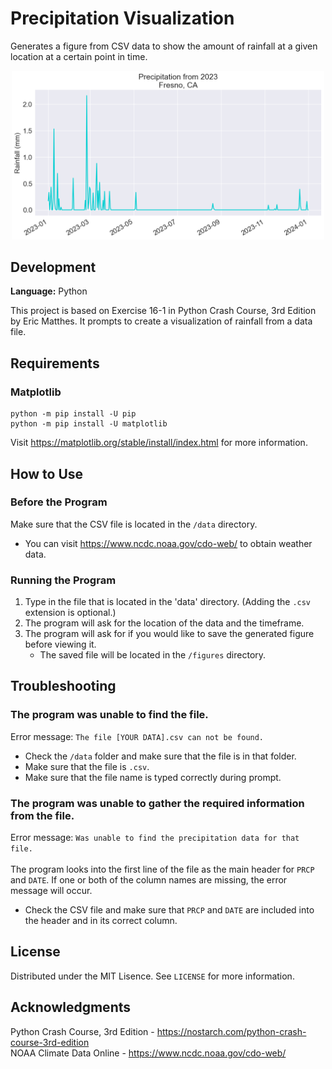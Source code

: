 # Precipitation Visualization
Generates a figure from CSV data to show the amount of rainfall at a given location at a certain point in time.

<p align="center">
    <img src="/figures/fresno_2023.png" width="500" height="auto"
         alt="Fresno, CA">
</p>

## Development
**Language:** Python

This project is based on Exercise 16-1 in Python Crash Course, 3rd Edition by Eric Matthes. It prompts to create a visualization
of rainfall from a data file.

## Requirements

### Matplotlib
```
python -m pip install -U pip
python -m pip install -U matplotlib
```
Visit <https://matplotlib.org/stable/install/index.html> for more information.

## How to Use

### Before the Program
Make sure that the CSV file is located in the `/data` directory.
- You can visit <https://www.ncdc.noaa.gov/cdo-web/> to obtain weather data.

### Running the Program
1. Type in the file that is located in the 'data' directory. (Adding the `.csv` extension is optional.)
2. The program will ask for the location of the data and the timeframe.
3. The program will ask for if you would like to save the generated figure before viewing it.
    - The saved file will be located in the `/figures` directory.
  
## Troubleshooting

### The program was unable to find the file.
Error message:  `The file [YOUR DATA].csv can not be found.`
- Check the `/data` folder and make sure that the file is in that folder.
- Make sure that the file is `.csv`.
- Make sure that the file name is typed correctly during prompt.

### The program was unable to gather the required information from the file.
Error message: `Was unable to find the precipitation data for that file.`\
\
The program looks into the first line of the file as the main header for `PRCP` and `DATE`. If one or both of the column names are missing,
the error message will occur.
- Check the CSV file and make sure that `PRCP` and `DATE` are included into the header and in its correct column.

## License
Distributed under the MIT Lisence. See `LICENSE` for more information.

## Acknowledgments
Python Crash Course, 3rd Edition - <https://nostarch.com/python-crash-course-3rd-edition> \
NOAA Climate Data Online - <https://www.ncdc.noaa.gov/cdo-web/>
